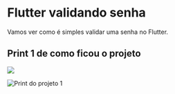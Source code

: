 # Flutter validando senha

Vamos ver como é simples validar uma senha no Flutter.

## Print 1 de como ficou o projeto

<img src="assets/assets/valida_senha_print_1.jpg" />

![Print do projeto 1](assets/valida_senha_print_2.jpg)
